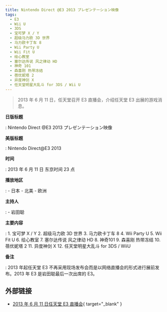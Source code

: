```yaml
---
title: Nintendo Direct @E3 2013 プレゼンテーション映像
tags:
  - E3
  - Wii U
  - 3DS
  - 宝可梦 X / Y
  - 超级马力欧 3D 世界
  - 马力欧卡丁车 8
  - Wii Party U
  - Wii Fit U
  - 绘心教室
  - 塞尔达传说 风之律动 HD
  - 神奇 101
  - 森喜刚 热带冻结
  - 蓓优妮塔 2
  - 异度神剑 X
  - 任天堂明星大乱斗 for 3DS / Wii U
---
```


> 2013 年 6 月 11 日，任天堂召开 E3 直播会，介绍任天堂 E3 出展的游戏消息。

**日版标题**

:   Nintendo Direct @E3 2013 プレゼンテーション映像

**美版标题**

:   Nintendo Direct@E3 2013

**时间**

:   2013 年 6 月 11 日 东京时间 23 点

**播放地区**

:   - 日本
	- 北美
	- 欧洲

**主持人**

:   - 岩田聪

**主要内容**

:   1. 宝可梦 X / Y
	2. 超级马力欧 3D 世界
	3. 马力欧卡丁车 8
	4. Wii Party U
	5. Wii Fit U
	6. 绘心教室
	7. 塞尔达传说 风之律动 HD
	8. 神奇101
	9. 森喜刚 热带冻结
	10. 蓓优妮塔 2
	11. 异度神剑 X
	12. 任天堂明星大乱斗 for 3DS / WiiU

**备注**

:   2013 年起任天堂 E3 不再采用现场发布会而是以网络直播会的形式进行展前发布。2013 年 E3 是岩田聪最后一次出席的 E3。

## 外部链接

- [2013 年 6 月 11 日任天堂 E3 直播会](https://www.bilibili.com/video/BV11J411k7ej/){ target="_blank" }
